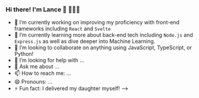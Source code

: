 ### Hi there! I'm Lance 👋 👨🏻‍💻



- 🔭 I’m currently working on improving my proficiency with front-end frameworks including `React` and `Svelte`
- 🌱 I’m currently learning more about back-end tech including `Node.js` and `Express.js` as well as dive deeper into Machine Learning.
- 👯 I’m looking to collaborate on anything using JavaScript, TypeScript, or Python!
- 🤔 I’m looking for help with ...
- 💬 Ask me about ...
- 📫 How to reach me: ...
- 😄 Pronouns: ...
- ⚡ Fun fact: I delivered my daughter myself!
-->
